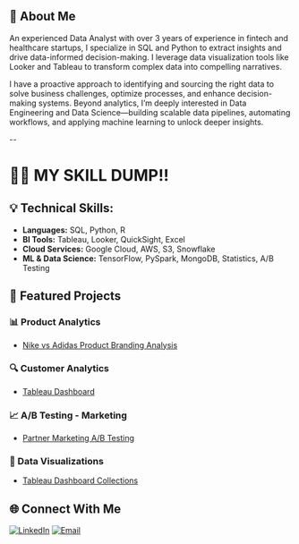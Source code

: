 ## 🚀 About Me 
An experienced Data Analyst with over 3 years of experience in fintech and healthcare startups, I specialize in SQL and Python to extract insights and drive data-informed decision-making. I leverage data visualization tools like Looker and Tableau to transform complex data into compelling narratives.

I have a proactive approach to identifying and sourcing the right data to solve business challenges, optimize processes, and enhance decision-making systems. Beyond analytics, I’m deeply interested in Data Engineering and Data Science—building scalable data pipelines, automating workflows, and applying machine learning to unlock deeper insights.

--

# 👨‍💻 MY SKILL DUMP!!

## 💡 Technical Skills:
- **Languages:** SQL, Python, R
- **BI Tools:** Tableau, Looker, QuickSight, Excel
- **Cloud Services:** Google Cloud, AWS, S3, Snowflake
- **ML & Data Science:** TensorFlow, PySpark, MongoDB, Statistics, A/B Testing

## 🎯 Featured Projects
### 📊 Product Analytics
- [Nike vs Adidas Product Branding Analysis](#)

### 🔍 Customer Analytics
- [Tableau Dashboard](#)

### 📈 A/B Testing - Marketing
- [Partner Marketing A/B Testing](#)

### 🎨 Data Visualizations
- [Tableau Dashboard Collections](#)

## 🌐 Connect With Me  
[![LinkedIn](https://img.shields.io/badge/LinkedIn-Connect-blue?logo=linkedin)](your-linkedin-url)
[![Email](https://img.shields.io/badge/Email-Contact-red?logo=gmail)](mailto:your-email@gmail.com)
